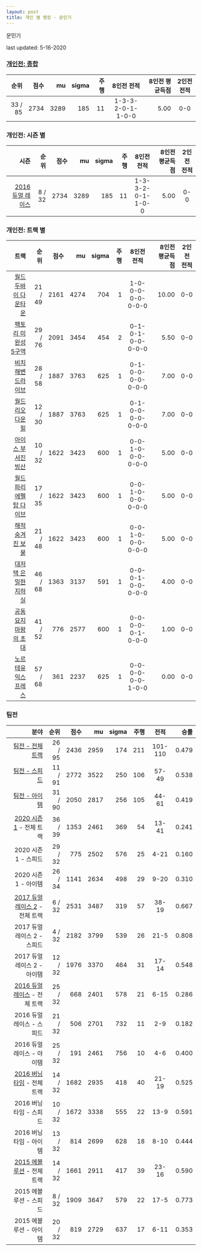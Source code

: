 ```yaml
---
layout: post
title: 개인 별 랭킹 - 문민기
---
```


문민기

last updated: 5-16-2020

### [개인전: 종합](../singles-full)

| 순위 | 점수 | mu | sigma | 주행 | 8인전 전적 | 8인전 평균득점 | 2인전 전적 |
|---:|---:|---:|---:|---:|:---:|---:|:---:|
| 33 / 85 | 2734 | 3289 | 185 | 11 | 1-3-3-2-0-1-1-0-0 | 5.00 | 0-0 |

### 개인전: 시즌 별

| 시즌 | 순위 | 점수 | mu | sigma | 주행 | 8인전 전적 | 8인전 평균득점 | 2인전 전적 |
|---:|---:|---:|---:|---:|---:|:---:|---:|:---:|
| [2016 듀얼 레이스](../singles-s2016_1) | 8 / 32 | 2734 | 3289 | 185 | 11 |  1-3-3-2-0-1-1-0-0 | 5.00 | 0-0 |

### 개인전: 트랙 별

| 트랙 | 순위 | 점수 | mu | sigma | 주행 | 8인전 전적 | 8인전 평균득점 | 2인전 전적 |
|---:|---:|---:|---:|---:|---:|:---:|---:|:---:|
| [월드 두바이 다운타운](../dubai) | 21 / 49 | 2161 | 4274 | 704 | 1 | 1-0-0-0-0-0-0-0-0 | 10.00 | 0-0 |
| [팩토리 미완성 5구역](../district5) | 29 / 76 | 2091 | 3454 | 454 | 2 | 0-1-0-1-0-0-0-0-0 | 5.50 | 0-0 |
| [비치 해변 드라이브](../haebyun) | 28 / 58 | 1887 | 3763 | 625 | 1 | 0-1-0-0-0-0-0-0-0 | 7.00 | 0-0 |
| [월드 리오 다운힐](../rio) | 12 / 30 | 1887 | 3763 | 625 | 1 | 0-1-0-0-0-0-0-0-0 | 7.00 | 0-0 |
| [아이스 부서진 빙산](../boobing) | 10 / 32 | 1622 | 3423 | 600 | 1 | 0-0-1-0-0-0-0-0-0 | 5.00 | 0-0 |
| [월드 파리 에펠탑 다이브](../eifel) | 17 / 35 | 1622 | 3423 | 600 | 1 | 0-0-1-0-0-0-0-0-0 | 5.00 | 0-0 |
| [해적 숨겨진 보물](../haesumbo) | 21 / 48 | 1622 | 3423 | 600 | 1 | 0-0-1-0-0-0-0-0-0 | 5.00 | 0-0 |
| [대저택 은밀한 지하실](../jeotaek) | 46 / 68 | 1363 | 3137 | 591 | 1 | 0-0-0-1-0-0-0-0-0 | 4.00 | 0-0 |
| [공동묘지 마왕의 초대](../mawang) | 41 / 52 | 776 | 2577 | 600 | 1 | 0-0-0-0-0-1-0-0-0 | 1.00 | 0-0 |
| [노르테유 익스프레스](../noex) | 57 / 68 | 361 | 2237 | 625 | 1 | 0-0-0-0-0-0-1-0-0 | 0.00 | 0-0 |

### 팀전

| 분야 | 순위 | 점수 | mu | sigma | 주행 | 전적 | 승률 |
|---:|---:|---:|---:|---:|---:|:---:|---:|
| [팀전 - 전체 트랙](../team-full) | 26 / 95 | 2436 | 2959 | 174 | 211 | 101-110 | 0.479 |
| [팀전 - 스피드](../team-speed) | 11 / 91 | 2772 | 3522 | 250 | 106 | 57-49 | 0.538 |
| [팀전 - 아이템](../team-item) | 31 / 90 | 2050 | 2817 | 256 | 105 | 44-61 | 0.419 |
| [2020 시즌 1](../teams-t2020_1) - 전체 트랙 | 36 / 39 | 1353 | 2461 | 369 | 54 | 13-41 | 0.241 |
| 2020 시즌 1 - 스피드 | 29 / 32 | 775 | 2502 | 576 | 25 | 4-21 | 0.160 |
| 2020 시즌 1 - 아이템 | 26 / 34 | 1141 | 2634 | 498 | 29 | 9-20 | 0.310 |
| [2017 듀얼 레이스 2](../teams-t2017_1) - 전체 트랙 | 6 / 32 | 2531 | 3487 | 319 | 57 | 38-19 | 0.667 |
| 2017 듀얼 레이스 2 - 스피드 | 4 / 32 | 2182 | 3799 | 539 | 26 | 21-5 | 0.808 |
| 2017 듀얼 레이스 2 - 아이템 | 12 / 32 | 1976 | 3370 | 464 | 31 | 17-14 | 0.548 |
| [2016 듀얼 레이스](../teams-t2016_2) - 전체 트랙 | 25 / 32 | 668 | 2401 | 578 | 21 | 6-15 | 0.286 |
| 2016 듀얼 레이스 - 스피드 | 21 / 32 | 506 | 2701 | 732 | 11 | 2-9 | 0.182 |
| 2016 듀얼 레이스 - 아이템 | 25 / 32 | 191 | 2461 | 756 | 10 | 4-6 | 0.400 |
| [2016 버닝 타임](../teams-t2016_1) - 전체 트랙 | 14 / 32 | 1682 | 2935 | 418 | 40 | 21-19 | 0.525 |
| 2016 버닝 타임 - 스피드 | 10 / 32 | 1672 | 3338 | 555 | 22 | 13-9 | 0.591 |
| 2016 버닝 타임 - 아이템 | 13 / 32 | 814 | 2699 | 628 | 18 | 8-10 | 0.444 |
| [2015 에볼루션](../teams-t2015_1) - 전체 트랙 | 14 / 32 | 1661 | 2911 | 417 | 39 | 23-16 | 0.590 |
| 2015 에볼루션 - 스피드 | 8 / 32 | 1909 | 3647 | 579 | 22 | 17-5 | 0.773 |
| 2015 에볼루션 - 아이템 | 20 / 32 | 819 | 2729 | 637 | 17 | 6-11 | 0.353 |
